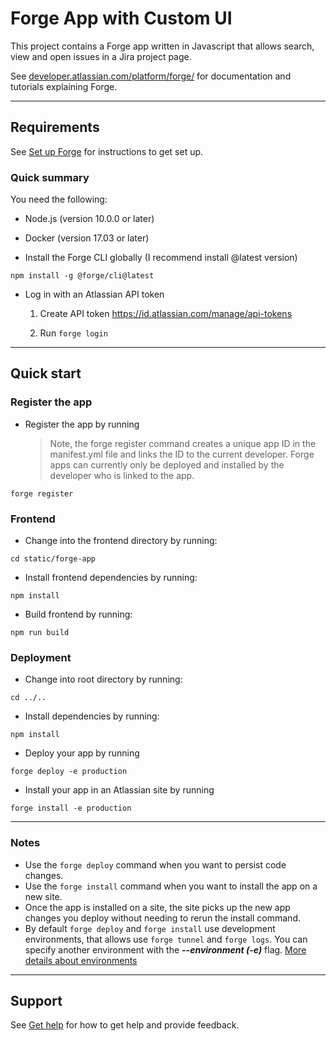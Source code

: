 # Forge App with Custom UI

This project contains a Forge app written in Javascript that allows search, view and open issues in a Jira project page.

See [developer.atlassian.com/platform/forge/](https://developer.atlassian.com/platform/forge) for documentation and tutorials explaining Forge.

---

## Requirements

See [Set up Forge](https://developer.atlassian.com/platform/forge/set-up-forge/) for instructions to get set up.

### Quick summary

You need the following:

- Node.js (version 10.0.0 or later)

- Docker (version 17.03 or later)

- Install the Forge CLI globally (I recommend install @latest version)

```
npm install -g @forge/cli@latest
```

- Log in with an Atlassian API token

  1.  Create API token https://id.atlassian.com/manage/api-tokens

  2.  Run `forge login`

---

## Quick start

### Register the app

- Register the app by running
  > Note, the forge register command creates a unique app ID in the manifest.yml file and links the ID to the current developer. Forge apps can currently only be deployed and installed by the developer who is linked to the app.

```
forge register
```

### Frontend

- Change into the frontend directory by running:

```
cd static/forge-app
```

- Install frontend dependencies by running:

```
npm install
```

- Build frontend by running:

```
npm run build
```

### Deployment

- Change into root directory by running:

```
cd ../..
```

- Install dependencies by running:

```
npm install
```

- Deploy your app by running

```
forge deploy -e production
```

- Install your app in an Atlassian site by running

```
forge install -e production
```

---

### Notes

- Use the `forge deploy` command when you want to persist code changes.
- Use the `forge install` command when you want to install the app on a new site.
- Once the app is installed on a site, the site picks up the new app changes you deploy without needing to rerun the install command.
- By default `forge deploy` and `forge install` use development environments, that allows use `forge tunnel` and `forge logs`. You can specify another environment with the **_--environment (-e)_** flag. [More details about environments](https://developer.atlassian.com/platform/forge/environments/)

---

## Support

See [Get help](https://developer.atlassian.com/platform/forge/get-help/) for how to get help and provide feedback.
